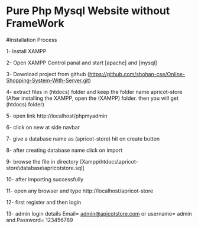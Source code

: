 # Pure Php Mysql Website without FrameWork
#Installation Process

1- Install XAMPP

2- Open XAMPP Control panal and start [apache] and [mysql]

3- Download project from github (https://github.com/shohan-cse/Online-Shopping-System-With-Server.git)

4- extract files in (htdocs) folder and keep the folder name apricot-store (After installing the XAMPP, open the (XAMPP) folder. then you will get (htdocs) folder)

5- open link http://localhost/phpmyadmin

6- click on new at side navbar

7- give a database name as (apricot-store) hit on create button

8- after creating database name click on import

9- browse the file in directory [Xampp\htdocs\apricot-store\database\apricotstore.sql]

10- after importing successfully

11- open any browser and type http://localhost/apricot-store

12- first register and then login

13- admin login details Email= admin@apicotstore.com or username= admin and Password= 123456789


